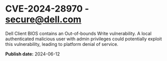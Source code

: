 # CVE-2024-28970 - secure@dell.com

Dell Client BIOS contains an Out-of-bounds Write vulnerability. A local authenticated malicious user with admin privileges could potentially exploit this vulnerability, leading to platform denial of service.

**Publish date:** 2024-06-12
